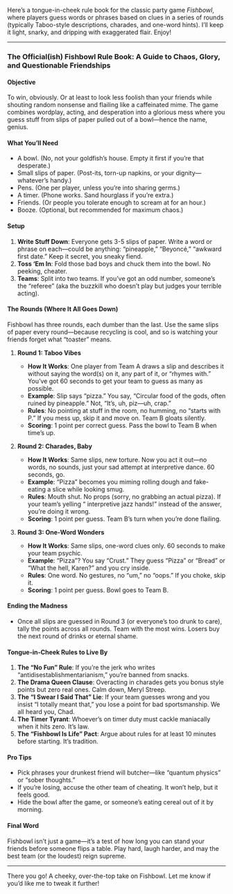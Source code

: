 Here’s a tongue-in-cheek rule book for the classic party game *Fishbowl*, where players guess words or phrases based on clues in a series of rounds (typically Taboo-style descriptions, charades, and one-word hints). I’ll keep it light, snarky, and dripping with exaggerated flair. Enjoy!

---

### The Official(ish) Fishbowl Rule Book: A Guide to Chaos, Glory, and Questionable Friendships

#### Objective
To win, obviously. Or at least to look less foolish than your friends while shouting random nonsense and flailing like a caffeinated mime. The game combines wordplay, acting, and desperation into a glorious mess where you guess stuff from slips of paper pulled out of a bowl—hence the name, genius.

#### What You’ll Need
- A bowl. (No, not your goldfish’s house. Empty it first if you’re that desperate.)
- Small slips of paper. (Post-its, torn-up napkins, or your dignity—whatever’s handy.)
- Pens. (One per player, unless you’re into sharing germs.)
- A timer. (Phone works. Sand hourglass if you’re extra.)
- Friends. (Or people you tolerate enough to scream at for an hour.)
- Booze. (Optional, but recommended for maximum chaos.)

#### Setup
1. **Write Stuff Down**: Everyone gets 3-5 slips of paper. Write a word or phrase on each—could be anything: “pineapple,” “Beyoncé,” “awkward first date.” Keep it secret, you sneaky fiend.
2. **Toss ‘Em In**: Fold those bad boys and chuck them into the bowl. No peeking, cheater.
3. **Teams**: Split into two teams. If you’ve got an odd number, someone’s the “referee” (aka the buzzkill who doesn’t play but judges your terrible acting).

#### The Rounds (Where It All Goes Down)
Fishbowl has three rounds, each dumber than the last. Use the same slips of paper every round—because recycling is cool, and so is watching your friends forget what “toaster” means.

1. **Round 1: Taboo Vibes**
   - **How It Works**: One player from Team A draws a slip and describes it without saying the word(s) on it, any part of it, or “rhymes with.” You’ve got 60 seconds to get your team to guess as many as possible.
   - **Example**: Slip says “pizza.” You say, “Circular food of the gods, often ruined by pineapple.” Not, “It’s, uh, piz—uh, crap.”
   - **Rules**: No pointing at stuff in the room, no humming, no “starts with P.” If you mess up, skip it and move on. Team B gloats silently.
   - **Scoring**: 1 point per correct guess. Pass the bowl to Team B when time’s up.

2. **Round 2: Charades, Baby**
   - **How It Works**: Same slips, new torture. Now you act it out—no words, no sounds, just your sad attempt at interpretive dance. 60 seconds, go.
   - **Example**: “Pizza” becomes you miming rolling dough and fake-eating a slice while looking smug.
   - **Rules**: Mouth shut. No props (sorry, no grabbing an actual pizza). If your team’s yelling “ interpretive jazz hands!” instead of the answer, you’re doing it wrong.
   - **Scoring**: 1 point per guess. Team B’s turn when you’re done flailing.

3. **Round 3: One-Word Wonders**
   - **How It Works**: Same slips, one-word clues only. 60 seconds to make your team psychic.
   - **Example**: “Pizza”? You say “Crust.” They guess “Pizza” or “Bread” or “What the hell, Karen?” and you cry inside.
   - **Rules**: One word. No gestures, no “um,” no “oops.” If you choke, skip it.
   - **Scoring**: 1 point per guess. Bowl goes to Team B.

#### Ending the Madness
- Once all slips are guessed in Round 3 (or everyone’s too drunk to care), tally the points across all rounds. Team with the most wins. Losers buy the next round of drinks or eternal shame.

#### Tongue-in-Cheek Rules to Live By
1. **The “No Fun” Rule**: If you’re the jerk who writes “antidisestablishmentarianism,” you’re banned from snacks.
2. **The Drama Queen Clause**: Overacting in charades gets you bonus style points but zero real ones. Calm down, Meryl Streep.
3. **The “I Swear I Said That” Lie**: If your team guesses wrong and you insist “I totally meant that,” you lose a point for bad sportsmanship. We all heard you, Chad.
4. **The Timer Tyrant**: Whoever’s on timer duty must cackle maniacally when it hits zero. It’s law.
5. **The “Fishbowl Is Life” Pact**: Argue about rules for at least 10 minutes before starting. It’s tradition.

#### Pro Tips
- Pick phrases your drunkest friend will butcher—like “quantum physics” or “sober thoughts.”
- If you’re losing, accuse the other team of cheating. It won’t help, but it feels good.
- Hide the bowl after the game, or someone’s eating cereal out of it by morning.

#### Final Word
Fishbowl isn’t just a game—it’s a test of how long you can stand your friends before someone flips a table. Play hard, laugh harder, and may the best team (or the loudest) reign supreme.

---

There you go! A cheeky, over-the-top take on Fishbowl. Let me know if you’d like me to tweak it further!